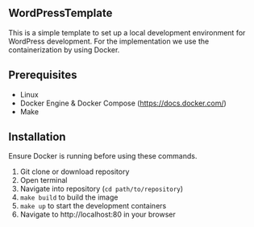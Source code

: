 ## WordPressTemplate
This is a simple template to set up a local development environment for WordPress development.
For the implementation we use the containerization by using Docker.

## Prerequisites
- Linux
- Docker Engine & Docker Compose (https://docs.docker.com/)
- Make

## Installation
Ensure Docker is running before using these commands.
1. Git clone or download repository
2. Open terminal
3. Navigate into repository (```cd path/to/repository```)
4. ```make build``` to build the image
5. ```make up``` to start the development containers
6. Navigate to http://localhost:80 in your browser
